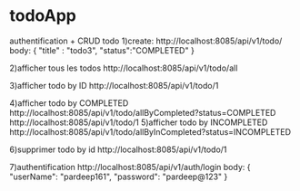 # todoApp
authentification + CRUD todo
1)create:
http://localhost:8085/api/v1/todo/
body:
{
    "title" : "todo3",
    "status":"COMPLETED"
}

2)afficher tous les todos
http://localhost:8085/api/v1/todo/all

3)afficher todo by ID
http://localhost:8085/api/v1/todo/1

4)afficher todo by COMPLETED
http://localhost:8085/api/v1/todo/allByCompleted?status=COMPLETED
http://localhost:8085/api/v1/todo/1
5)afficher todo by INCOMPLETED
http://localhost:8085/api/v1/todo/allByInCompleted?status=INCOMPLETED

6)supprimer todo by id
http://localhost:8085/api/v1/todo/1

7)authentification
http://localhost:8085/api/v1/auth/login
body:
{
    "userName": "pardeep161",
    "password": "pardeep@123"
}

